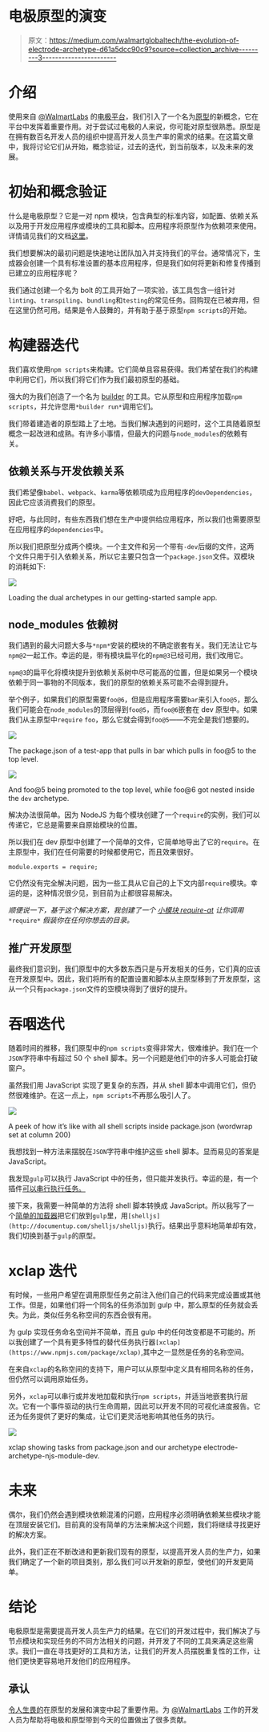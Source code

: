 # 电极原型的演变

> 原文：<https://medium.com/walmartglobaltech/the-evolution-of-electrode-archetype-d61a5dcc90c9?source=collection_archive---------3----------------------->

# 介绍

使用来自 [@WalmartLabs](https://medium.com/u/c884135151a4?source=post_page-----d61a5dcc90c9--------------------------------) 的[电极平台](http://www.electrode.io/)，我们引入了一个名为[原型](https://github.com/electrode-io/electrode/blob/cd8e1fb94eac2fbc080bdc31d0fba73e90aa34b2/docs/overview/what-are-archetypes.md)的新概念，它在平台中发挥着重要作用。对于尝试过电极的人来说，你可能对原型很熟悉。原型是在拥有数百名开发人员的组织中提高开发人员生产率的需求的结果。在这篇文章中，我将讨论它们从开始，概念验证，过去的迭代，到当前版本，以及未来的发展。

# 初始和概念验证

什么是电极原型？它是一对 npm 模块，包含典型的标准内容，如配置、依赖关系以及用于开发应用程序或模块的工具和脚本。应用程序将原型作为依赖项来使用。详情请见我们的文档[这里](https://github.com/electrode-io/electrode/blob/0d7942ac91798cc7b48563e6c5cb67757c294bbc/docs/chapter1/intermediate/app-archetype/what-are-archetypes.md)。

我们想要解决的最初问题是快速地让团队加入并支持我们的平台。通常情况下，生成器会创建一个具有标准设置的基本应用程序，但是我们如何将更新和修复传播到已建立的应用程序呢？

我们通过创建一个名为 bolt 的工具开始了一项实验，该工具包含一组针对`linting`、`transpiling`、`bundling`和`testing`的常见任务。回购现在已被弃用，但在这里仍然可用。结果是令人鼓舞的，并有助于基于原型`npm scripts`的开始。

# 构建器迭代

我们喜欢使用`npm scripts`来构建。它们简单且容易获得。我们希望在我们的构建中利用它们，所以我们将它们作为我们最初原型的基础。

强大的为我们创造了一个名为 [builder](https://github.com/FormidableLabs/builder) 的工具。它从原型和应用程序加载`npm scripts`，并允许您用`*builder run*`调用它们。

我们带着建造者的原型踏上了土地。当我们解决遇到的问题时，这个工具随着原型概念一起改进和成熟。有许多小事情，但最大的问题与`node_modules`的依赖有关。

## 依赖关系与开发依赖关系

我们希望像`babel`、`webpack`、`karma`等依赖项成为应用程序的`devDependencies`，因此它应该消费我们的原型。

好吧，与此同时，有些东西我们想在生产中提供给应用程序，所以我们也需要原型在应用程序的`dependencies`中。

所以我们把原型分成两个模块。一个主文件和另一个带有`-dev`后缀的文件，这两个文件只用于引入依赖关系，所以它主要只包含一个`package.json`文件。双模块的消耗如下:

![](img/1fecef406ccf3414b7fa6ac68a588af3.png)

Loading the dual archetypes in our getting-started sample app.

## node_modules 依赖树

我们遇到的最大问题大多与`*npm*`安装的模块的不确定嵌套有关。我们无法让它与`npm@2`一起工作。幸运的是，带有模块扁平化的`npm@3`已经可用，我们改用它。

`npm@3`的扁平化将模块提升到依赖关系树中尽可能高的位置，但是如果另一个模块依赖于同一事物的不同版本，我们的原型的依赖关系可能不会得到提升。

举个例子，如果我们的原型需要`foo@6`，但是应用程序需要`bar`来引入`foo@5`，那么我们可能会在`node_modules`的顶层得到`foo@5`，而`foo@6`嵌套在 dev 原型中。如果我们从主原型中`require` `foo`，那么它就会得到`foo@5`——不完全是我们想要的。

![](img/1f2791ac76d8383eb576948fba9e9f90.png)

The package.json of a test-app that pulls in bar which pulls in foo@5 to the top level.

![](img/dbe9ad3b4bbfcad5e8e4babc2d39c35c.png)

And foo@5 being promoted to the top level, while foo@6 got nested inside the `dev` archetype.

解决办法很简单。因为 NodeJS 为每个模块创建了一个`require`的实例，我们可以传递它，它总是需要来自原始模块的位置。

所以我们在 dev 原型中创建了一个简单的文件，它简单地导出了它的`require`。在主原型中，我们在任何需要的时候都使用它，而且效果很好。

```
module.exports = require;
```

它仍然没有完全解决问题，因为一些工具从它自己的上下文内部`require`模块。幸运的是，这种情况很少见，到目前为止都很容易解决。

*顺便说一下，基于这个解决方案，我创建了一个* [*小模块 require-at*](https://github.com/jchip/require-at) *让你调用* `*require*` *假装你在任何你想去的目录。*

## 推广开发原型

最终我们意识到，我们原型中的大多数东西只是与开发相关的任务，它们真的应该在开发原型中。因此，我们将所有的配置设置和脚本从主原型移到了开发原型，这从一个只有`package.json`文件的空模块得到了很好的提升。

# 吞咽迭代

随着时间的推移，我们原型中的`npm scripts`变得非常大，很难维护。我们在一个`JSON`字符串中有超过 50 个 shell 脚本。另一个问题是他们中的许多人可能会打破窗户。

虽然我们用 JavaScript 实现了更复杂的东西，并从 shell 脚本中调用它们，但仍然很难维护。在这一点上，`npm scripts`不再那么吸引人了。

![](img/ef346aa558271212e94c531ec042358b.png)

A peek of how it’s like with all shell scripts inside package.json (wordwrap set at column 200)

我想找到一种方法来摆脱在`JSON`字符串中维护这些 shell 脚本。显而易见的答案是 JavaScript。

我发现`gulp`可以执行 JavaScript 中的任务，但只能并发执行。幸运的是，有一个插件[可以串行执行任务。](https://www.npmjs.com/package/run-sequence)

接下来，我需要一种简单的方法将 shell 脚本转换成 JavaScript。所以我写了一个[简单的加载器](https://github.com/electrode-io/electrode-gulp-helper)把它们放到`gulp`里，用`[shelljs](http://documentup.com/shelljs/shelljs)`执行。结果出乎意料地简单却有效，我们切换到基于`gulp`的原型。

# xclap 迭代

有时候，一些用户希望在调用原型任务之前注入他们自己的代码来完成设置或其他工作。但是，如果他们将一个同名的任务添加到 gulp 中，那么原型的任务就会丢失。为此，类似任务名称空间的东西会很有用。

为 gulp 实现任务命名空间并不简单，而且 gulp 中的任何改变都是不可能的。所以我创建了一个具有更多特性的替代任务执行器`[xclap](https://www.npmjs.com/package/xclap)`,其中之一显然是任务的名称空间。

在来自`xclap`的名称空间的支持下，用户可以从原型中定义具有相同名称的任务，但仍然可以调用原始任务。

另外，`xclap`可以串行或并发地加载和执行`npm scripts`，并适当地嵌套执行层次。它有一个事件驱动的执行生命周期，因此可以开发不同的可视化进度报告。它还为任务提供了更好的集成，让它们更灵活地影响其他任务的执行。

![](img/3f34593908856594ec65a24f3e27aaea.png)

xclap showing tasks from package.json and our archetype electrode-archetype-njs-module-dev.

# 未来

偶尔，我们仍然会遇到模块依赖混淆的问题，应用程序必须明确依赖某些模块才能在顶层安装它们。目前真的没有简单的方法来解决这个问题，我们将继续寻找更好的解决方案。

此外，我们正在不断改进和更新我们现有的原型，以提高开发人员的生产力，如果我们确定了一个新的项目类别，那么我们可以开发新的原型，使他们的开发更简单。

# 结论

电极原型是需要提高开发人员生产力的结果。在它们的开发过程中，我们解决了与节点模块和实现任务的不同方法相关的问题，并开发了不同的工具来满足这些需求。我们一直在寻找更好的工具和方法，让我们的开发人员摆脱重复性的工作，让他们更快更容易地开发他们的应用程序。

## 承认

[令人生畏的](https://medium.com/u/900ee8ad3db9?source=post_page-----d61a5dcc90c9--------------------------------)在原型的发展和演变中起了重要作用。为 [@WalmartLabs](https://medium.com/u/c884135151a4?source=post_page-----d61a5dcc90c9--------------------------------) 工作的开发人员为帮助将电极和原型带到今天的位置做出了很多贡献。